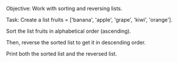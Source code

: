 Objective: Work with sorting and reversing lists.

Task:
Create a list fruits = ['banana', 'apple', 'grape', 'kiwi', 'orange'].


Sort the list fruits in alphabetical order (ascending).


Then, reverse the sorted list to get it in descending order.


Print both the sorted list and the reversed list.


